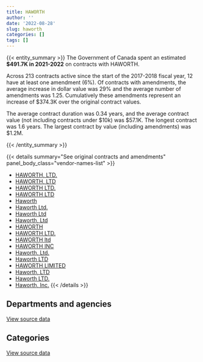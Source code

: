 ```yaml
---
title: HAWORTH
author: ''
date: '2022-08-28'
slug: haworth
categories: []
tags: []
---
```


<script src="/rmarkdown-libs/htmlwidgets/htmlwidgets.js"></script>
<link href="/rmarkdown-libs/datatables-css/datatables-crosstalk.css" rel="stylesheet" />
<script src="/rmarkdown-libs/datatables-binding/datatables.js"></script>
<script src="/rmarkdown-libs/jquery/jquery-3.6.0.min.js"></script>
<link href="/rmarkdown-libs/dt-core-bootstrap/css/dataTables.bootstrap.min.css" rel="stylesheet" />
<link href="/rmarkdown-libs/dt-core-bootstrap/css/dataTables.bootstrap.extra.css" rel="stylesheet" />
<script src="/rmarkdown-libs/dt-core-bootstrap/js/jquery.dataTables.min.js"></script>
<script src="/rmarkdown-libs/dt-core-bootstrap/js/dataTables.bootstrap.min.js"></script>
<link href="/rmarkdown-libs/crosstalk/css/crosstalk.min.css" rel="stylesheet" />
<script src="/rmarkdown-libs/crosstalk/js/crosstalk.min.js"></script>
<script src="/rmarkdown-libs/htmlwidgets/htmlwidgets.js"></script>
<link href="/rmarkdown-libs/datatables-css/datatables-crosstalk.css" rel="stylesheet" />
<script src="/rmarkdown-libs/datatables-binding/datatables.js"></script>
<script src="/rmarkdown-libs/jquery/jquery-3.6.0.min.js"></script>
<link href="/rmarkdown-libs/dt-core-bootstrap/css/dataTables.bootstrap.min.css" rel="stylesheet" />
<link href="/rmarkdown-libs/dt-core-bootstrap/css/dataTables.bootstrap.extra.css" rel="stylesheet" />
<script src="/rmarkdown-libs/dt-core-bootstrap/js/jquery.dataTables.min.js"></script>
<script src="/rmarkdown-libs/dt-core-bootstrap/js/dataTables.bootstrap.min.js"></script>
<link href="/rmarkdown-libs/crosstalk/css/crosstalk.min.css" rel="stylesheet" />
<script src="/rmarkdown-libs/crosstalk/js/crosstalk.min.js"></script>

{{< entity_summary >}}
The Government of Canada spent an estimated **\$491.7K in 2021-2022** on contracts with HAWORTH.

Across 213 contracts active since the start of the 2017-2018 fiscal year, 12 have at least one amendment (6%). Of contracts with amendments, the average increase in dollar value was 29% and the average number of amendments was 1.25. Cumulatively these amendments represent an increase of \$374.3K over the original contract values.

The average contract duration was 0.34 years, and the average contract value (not including contracts under \$10k) was \$57.1K. The longest contract was 1.6 years. The largest contract by value (including amendments) was \$1.2M.

{{< /entity_summary >}}

{{< details summary="See original contracts and amendments" panel_body_class="vendor-names-list" >}}
- [HAWORTH, LTD.](https://search.open.canada.ca/en/ct/?sort=contract_value_f%20desc&page=1&search_text=%22HAWORTH%2c%20LTD.%22)
- [HAWORTH, LTD](https://search.open.canada.ca/en/ct/?sort=contract_value_f%20desc&page=1&search_text=%22HAWORTH%2c%20LTD%22)
- [HAWORTH LTD.](https://search.open.canada.ca/en/ct/?sort=contract_value_f%20desc&page=1&search_text=%22HAWORTH%20LTD.%22)
- [HAWORTH LTD](https://search.open.canada.ca/en/ct/?sort=contract_value_f%20desc&page=1&search_text=%22HAWORTH%20LTD%22)
- [Haworth](https://search.open.canada.ca/en/ct/?sort=contract_value_f%20desc&page=1&search_text=%22Haworth%22)
- [Haworth Ltd.](https://search.open.canada.ca/en/ct/?sort=contract_value_f%20desc&page=1&search_text=%22Haworth%20Ltd.%22)
- [Haworth Ltd](https://search.open.canada.ca/en/ct/?sort=contract_value_f%20desc&page=1&search_text=%22Haworth%20Ltd%22)
- [Haworth, Ltd](https://search.open.canada.ca/en/ct/?sort=contract_value_f%20desc&page=1&search_text=%22Haworth%2c%20Ltd%22)
- [HAWORTH](https://search.open.canada.ca/en/ct/?sort=contract_value_f%20desc&page=1&search_text=%22HAWORTH%22)
- [HAWORTH LTD.](https://search.open.canada.ca/en/ct/?sort=contract_value_f%20desc&page=1&search_text=%22HAWORTH%20%20LTD.%22)
- [HAWORTH ltd](https://search.open.canada.ca/en/ct/?sort=contract_value_f%20desc&page=1&search_text=%22HAWORTH%20ltd%22)
- [HAWORTH INC](https://search.open.canada.ca/en/ct/?sort=contract_value_f%20desc&page=1&search_text=%22HAWORTH%20INC%22)
- [Haworth, Ltd.](https://search.open.canada.ca/en/ct/?sort=contract_value_f%20desc&page=1&search_text=%22Haworth%2c%20Ltd.%22)
- [Haworth LTD](https://search.open.canada.ca/en/ct/?sort=contract_value_f%20desc&page=1&search_text=%22Haworth%20LTD%22)
- [HAWORTH LIMITED](https://search.open.canada.ca/en/ct/?sort=contract_value_f%20desc&page=1&search_text=%22HAWORTH%20LIMITED%22)
- [Haworth, LTD](https://search.open.canada.ca/en/ct/?sort=contract_value_f%20desc&page=1&search_text=%22Haworth%2c%20LTD%22)
- [Haworth LTD.](https://search.open.canada.ca/en/ct/?sort=contract_value_f%20desc&page=1&search_text=%22Haworth%20LTD.%22)
- [Haworth, Inc.](https://search.open.canada.ca/en/ct/?sort=contract_value_f%20desc&page=1&search_text=%22Haworth%2c%20Inc.%22)
{{< /details >}}

## Departments and agencies

<div id="htmlwidget-1" style="width:100%;height:auto;" class="datatables html-widget"></div>
<script type="application/json" data-for="htmlwidget-1">{"x":{"style":"bootstrap","filter":"none","vertical":false,"data":[["<a href=\"/departments/aafc-aac/\">Agriculture and Agri-Food Canada<\/a>","<a href=\"/departments/acoa-apeca/\">Atlantic Canada Opportunities Agency<\/a>","<a href=\"/departments/cfia-acia/\">Canadian Food Inspection Agency<\/a>","<a href=\"/departments/cic/\">Immigration, Refugees and Citizenship Canada<\/a>","<a href=\"/departments/cra-arc/\">Canada Revenue Agency<\/a>","<a href=\"/departments/dfatd-maecd/\">Global Affairs Canada<\/a>","<a href=\"/departments/dfo-mpo/\">Fisheries and Oceans Canada<\/a>","<a href=\"/departments/dnd-mdn/\">National Defence<\/a>","<a href=\"/departments/esdc-edsc/\">Employment and Social Development Canada<\/a>","<a href=\"/departments/hc-sc/\">Health Canada<\/a>","<a href=\"/departments/ic/\">Innovation, Science and Economic Development Canada<\/a>","<a href=\"/departments/nrc-cnrc/\">National Research Council Canada<\/a>","<a href=\"/departments/nrcan-rncan/\">Natural Resources Canada<\/a>","<a href=\"/departments/osfi-bsif/\">Office of the Superintendent of Financial Institutions Canada<\/a>","<a href=\"/departments/pbc-clcc/\">Parole Board of Canada<\/a>","<a href=\"/departments/pch/\">Canadian Heritage<\/a>","<a href=\"/departments/pwgsc-tpsgc/\">Public Services and Procurement Canada<\/a>","<a href=\"/departments/rcmp-grc/\">Royal Canadian Mounted Police<\/a>","<a href=\"/departments/ssc-spc/\">Shared Services Canada<\/a>","<a href=\"/departments/tc/\">Transport Canada<\/a>","<a href=\"/departments/vac-acc/\">Veterans Affairs Canada<\/a>","<a href=\"/departments/wd-deo/\">Western Economic Diversification Canada<\/a>"],[null,null,null,null,52510.35,22780.8,38727.66,155632.66,33796.37,79299.95,null,12702.8,null,49968.06,19604.32,18577.82,2442814.63,302999.24,null,27847.97,null,12270.44],[10016,33805.21,56277.36,6979.08,null,70761.66,191193.01,75004.49,186641.81,18782.23,30980.7,1680.44,17864,122262.99,null,112100.63,1756606.36,106187.55,24998.93,54008.56,19051,null],[null,null,null,30161.03,null,null,null,47900.44,12228.22,null,8121.15,17115.59,null,null,null,null,814118.99,42454.09,null,24747,null,null],[null,null,null,null,null,null,null,null,null,null,null,null,24345.07,null,null,null,317339.25,125160.59,null,24864.94,null,null]],"container":"<table class=\"table table-striped table-hover row-border order-column display\">\n  <thead>\n    <tr>\n      <th>Department<\/th>\n      <th>2018-2019<\/th>\n      <th>2019-2020<\/th>\n      <th>2020-2021<\/th>\n      <th>2021-2022<\/th>\n    <\/tr>\n  <\/thead>\n<\/table>","options":{"order":[[4,"desc"]],"pageLength":10,"autoWidth":true,"columnDefs":[{"targets":1,"render":"function(data, type, row, meta) {\n    return type !== 'display' ? data : DTWidget.formatCurrency(data, \"$\", 2, 3, \",\", \".\", true, null);\n  }"},{"targets":2,"render":"function(data, type, row, meta) {\n    return type !== 'display' ? data : DTWidget.formatCurrency(data, \"$\", 2, 3, \",\", \".\", true, null);\n  }"},{"targets":3,"render":"function(data, type, row, meta) {\n    return type !== 'display' ? data : DTWidget.formatCurrency(data, \"$\", 2, 3, \",\", \".\", true, null);\n  }"},{"targets":4,"render":"function(data, type, row, meta) {\n    return type !== 'display' ? data : DTWidget.formatCurrency(data, \"$\", 2, 3, \",\", \".\", true, null);\n  }"},{"width":"16%","targets":[1,2,3,4]},{"className":"dt-right","targets":[1,2,3,4]}],"orderClasses":false}},"evals":["options.columnDefs.0.render","options.columnDefs.1.render","options.columnDefs.2.render","options.columnDefs.3.render"],"jsHooks":[]}</script>
<p class="text-right">
<a href="https://github.com/GoC-Spending/contracts-data/tree/main/data/out/vendors/haworth/summary_by_fiscal_year_by_department.csv" class="source-data-link btn btn-link">View source data</a>
</p>

## Categories

<div id="htmlwidget-2" style="width:100%;height:auto;" class="datatables html-widget"></div>
<script type="application/json" data-for="htmlwidget-2">{"x":{"style":"bootstrap","filter":"none","vertical":false,"data":[["<a href=\"/categories/facilities_and_construction/\">Facilities and construction<\/a>","<a href=\"/categories/office_management/\">Office management<\/a>","<a href=\"/categories/information_technology/\">Information technology<\/a>","<a href=\"/categories/industrial_products_and_services/\">Industrial products and services<\/a>"],[12702.8,3161943.88,31930.15,62956.25],[342493.48,2552708.52,null,null],[null,977767.6,null,19078.92],[null,491709.85,null,null]],"container":"<table class=\"table table-striped table-hover row-border order-column display\">\n  <thead>\n    <tr>\n      <th>Category<\/th>\n      <th>2018-2019<\/th>\n      <th>2019-2020<\/th>\n      <th>2020-2021<\/th>\n      <th>2021-2022<\/th>\n    <\/tr>\n  <\/thead>\n<\/table>","options":{"order":[[4,"desc"]],"dom":"t","pageLength":30,"autoWidth":true,"columnDefs":[{"targets":1,"render":"function(data, type, row, meta) {\n    return type !== 'display' ? data : DTWidget.formatCurrency(data, \"$\", 2, 3, \",\", \".\", true, null);\n  }"},{"targets":2,"render":"function(data, type, row, meta) {\n    return type !== 'display' ? data : DTWidget.formatCurrency(data, \"$\", 2, 3, \",\", \".\", true, null);\n  }"},{"targets":3,"render":"function(data, type, row, meta) {\n    return type !== 'display' ? data : DTWidget.formatCurrency(data, \"$\", 2, 3, \",\", \".\", true, null);\n  }"},{"targets":4,"render":"function(data, type, row, meta) {\n    return type !== 'display' ? data : DTWidget.formatCurrency(data, \"$\", 2, 3, \",\", \".\", true, null);\n  }"},{"width":"16%","targets":[1,2,3,4]},{"className":"dt-right","targets":[1,2,3,4]}],"orderClasses":false,"lengthMenu":[10,25,30,50,100]}},"evals":["options.columnDefs.0.render","options.columnDefs.1.render","options.columnDefs.2.render","options.columnDefs.3.render"],"jsHooks":[]}</script>
<p class="text-right">
<a href="https://github.com/GoC-Spending/contracts-data/tree/main/data/out/vendors/haworth/summary_by_fiscal_year_by_category.csv" class="source-data-link btn btn-link">View source data</a>
</p>
